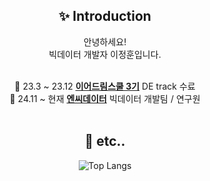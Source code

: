 <div align="center">

## :sparkles: Introduction

안녕하세요! <br>
빅데이터 개발자 이정훈입니다. <br>
<br>

:seedling: 23.3 ~ 23.12 <ins>**이어드림스쿨 3기**</ins> DE track 수료 <br>
:notebook: 24.11 ~ 현재 <ins>**엔씨데이터**</ins> 빅데이터 개발팀 / 연구원 <br>
<br>

## :hatched_chick: etc..
![Top Langs](https://github-readme-stats.vercel.app/api/top-langs/?username=je0nh&layout=compact)







